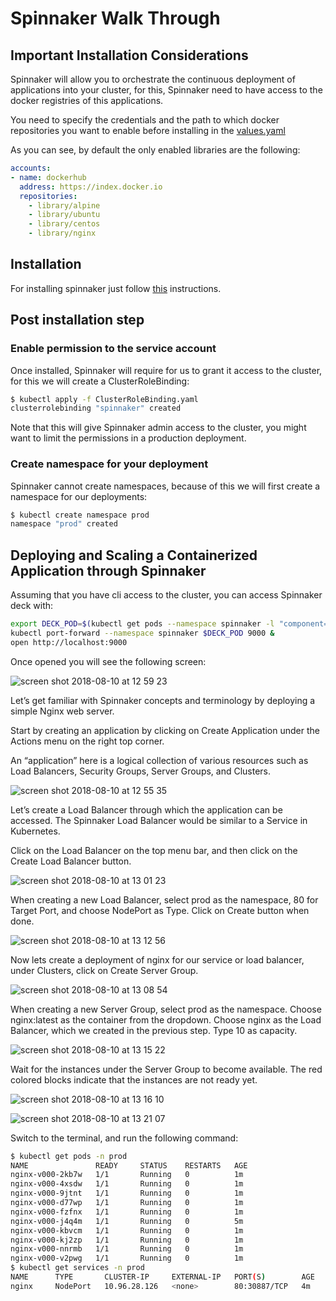 # Spinnaker Walk Through

## Important Installation Considerations

Spinnaker will allow you to orchestrate the continuous deployment of applications into your cluster, for this, Spinnaker need to have access to the docker registries of this applications.

You need to specify the credentials and the path to which docker repositories you want to enable before installing in the [values.yaml](values.yaml#L15-L19)

As you can see, by default the only enabled libraries are the following:

```yaml
accounts:
- name: dockerhub
  address: https://index.docker.io
  repositories:
    - library/alpine
    - library/ubuntu
    - library/centos
    - library/nginx
```

## Installation

For installing spinnaker just follow [this](README.md) instructions.

## Post installation step

### Enable permission to the service account

Once installed, Spinnaker will require for us to grant it access to the cluster, for this we will create a ClusterRoleBinding:

```bash
$ kubectl apply -f ClusterRoleBinding.yaml
clusterrolebinding "spinnaker" created
```

Note that this will give Spinnaker admin access to the cluster, you might want to limit the permissions in a production deployment.

### Create namespace for your deployment

Spinnaker cannot create namespaces, because of this we will first create a namespace for our deployments:

```bash
$ kubectl create namespace prod
namespace "prod" created
```

## Deploying and Scaling a Containerized Application through Spinnaker

Assuming that you have cli access to the cluster, you can access Spinnaker deck with:

```bash
export DECK_POD=$(kubectl get pods --namespace spinnaker -l "component=deck,app=spinnaker-spinnaker-spin" -o jsonpath="{.items[0].metadata.name}")
kubectl port-forward --namespace spinnaker $DECK_POD 9000 &
open http://localhost:9000
```

Once opened you will see the following screen:

![screen shot 2018-08-10 at 12 59 23](https://user-images.githubusercontent.com/1569751/43954557-3882efe0-9c9d-11e8-8bfe-f1d51efeefe4.png)

Let’s get familiar with Spinnaker concepts and terminology by deploying a simple Nginx web server.

Start by creating an application by clicking on Create Application under the Actions menu on the right top corner.

An “application” here is a logical collection of various resources such as Load Balancers, Security Groups, Server Groups, and Clusters.

![screen shot 2018-08-10 at 12 55 35](https://user-images.githubusercontent.com/1569751/43954409-b39dd312-9c9c-11e8-8839-53c88bdb7ec4.png)

Let’s create a Load Balancer through which the application can be accessed. The Spinnaker Load Balancer would be similar to a Service in Kubernetes.

Click on the Load Balancer on the top menu bar, and then click on the Create Load Balancer button.

![screen shot 2018-08-10 at 13 01 23](https://user-images.githubusercontent.com/1569751/43954632-83020042-9c9d-11e8-8dd8-495a69bd66cd.png)

When creating a new Load Balancer, select prod as the namespace, 80 for Target Port, and choose NodePort as Type. Click on Create button when done.

![screen shot 2018-08-10 at 13 12 56](https://user-images.githubusercontent.com/1569751/43955116-205b6d32-9c9f-11e8-82b6-038ce9a371dd.png)

Now lets create a deployment of nginx for our service or load balancer, under Clusters, click on Create Server Group.
                                                                       
![screen shot 2018-08-10 at 13 08 54](https://user-images.githubusercontent.com/1569751/43954935-90b5f31e-9c9e-11e8-9b85-0a393d3f45da.png)

When creating a new Server Group, select prod as the namespace. Choose nginx:latest as the container from the dropdown. Choose nginx as the Load Balancer, which we created in the previous step. Type 10 as capacity.

![screen shot 2018-08-10 at 13 15 22](https://user-images.githubusercontent.com/1569751/43955211-75173dd8-9c9f-11e8-9b2d-f0942deb6d68.png)

Wait for the instances under the Server Group to become available. The red colored blocks indicate that the instances are not ready yet.

![screen shot 2018-08-10 at 13 16 10](https://user-images.githubusercontent.com/1569751/43955253-90d9f13c-9c9f-11e8-9ec3-708e79610575.png)

![screen shot 2018-08-10 at 13 21 07](https://user-images.githubusercontent.com/1569751/43955396-4317e232-9ca0-11e8-84f0-84168d6b6417.png)

Switch to the terminal, and run the following command:

```bash
$ kubectl get pods -n prod
NAME               READY     STATUS    RESTARTS   AGE
nginx-v000-2kb7w   1/1       Running   0          1m
nginx-v000-4xsdw   1/1       Running   0          1m
nginx-v000-9jtnt   1/1       Running   0          1m
nginx-v000-d77wp   1/1       Running   0          1m
nginx-v000-fzfnx   1/1       Running   0          1m
nginx-v000-j4q4m   1/1       Running   0          5m
nginx-v000-kbvcm   1/1       Running   0          1m
nginx-v000-kj2zp   1/1       Running   0          1m
nginx-v000-nnrmb   1/1       Running   0          1m
nginx-v000-v2pwg   1/1       Running   0          1m
$ kubectl get services -n prod
NAME      TYPE       CLUSTER-IP     EXTERNAL-IP   PORT(S)        AGE
nginx     NodePort   10.96.28.126   <none>        80:30887/TCP   4m
```

